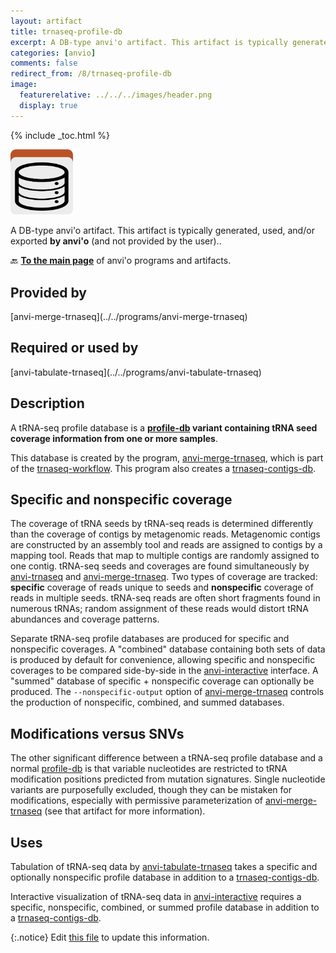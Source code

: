 ```yaml
---
layout: artifact
title: trnaseq-profile-db
excerpt: A DB-type anvi'o artifact. This artifact is typically generated, used, and/or exported by anvi'o (and not provided by the user)..
categories: [anvio]
comments: false
redirect_from: /8/trnaseq-profile-db
image:
  featurerelative: ../../../images/header.png
  display: true
---
```



{% include _toc.html %}


<img src="../../images/icons/DB.png" alt="DB" style="width:100px; border:none" />

A DB-type anvi'o artifact. This artifact is typically generated, used, and/or exported **by anvi'o** (and not provided by the user)..

🔙 **[To the main page](../../)** of anvi'o programs and artifacts.

## Provided by


<p style="text-align: left" markdown="1"><span class="artifact-p">[anvi-merge-trnaseq](../../programs/anvi-merge-trnaseq)</span></p>


## Required or used by


<p style="text-align: left" markdown="1"><span class="artifact-r">[anvi-tabulate-trnaseq](../../programs/anvi-tabulate-trnaseq)</span></p>


## Description

A tRNA-seq profile database is a **<span class="artifact-n">[profile-db](/help/8/artifacts/profile-db)</span> variant containing tRNA seed coverage information from one or more samples**.

This database is created by the program, <span class="artifact-p">[anvi-merge-trnaseq](/help/8/programs/anvi-merge-trnaseq)</span>, which is part of the <span class="artifact-n">[trnaseq-workflow](/help/8/artifacts/trnaseq-workflow)</span>. This program also creates a <span class="artifact-n">[trnaseq-contigs-db](/help/8/artifacts/trnaseq-contigs-db)</span>.

## Specific and nonspecific coverage

The coverage of tRNA seeds by tRNA-seq reads is determined differently than the coverage of contigs by metagenomic reads. Metagenomic contigs are constructed by an assembly tool and reads are assigned to contigs by a mapping tool. Reads that map to multiple contigs are randomly assigned to one contig. tRNA-seq seeds and coverages are found simultaneously by <span class="artifact-p">[anvi-trnaseq](/help/8/programs/anvi-trnaseq)</span> and <span class="artifact-p">[anvi-merge-trnaseq](/help/8/programs/anvi-merge-trnaseq)</span>. Two types of coverage are tracked: **specific** coverage of reads unique to seeds and **nonspecific** coverage of reads in multiple seeds. tRNA-seq reads are often short fragments found in numerous tRNAs; random assignment of these reads would distort tRNA abundances and coverage patterns.

Separate tRNA-seq profile databases are produced for specific and nonspecific coverages. A "combined" database containing both sets of data is produced by default for convenience, allowing specific and nonspecific coverages to be compared side-by-side in the <span class="artifact-p">[anvi-interactive](/help/8/programs/anvi-interactive)</span> interface. A "summed" database of specific + nonspecific coverage can optionally be produced. The `--nonspecific-output` option of <span class="artifact-p">[anvi-merge-trnaseq](/help/8/programs/anvi-merge-trnaseq)</span> controls the production of nonspecific, combined, and summed databases.

## Modifications versus SNVs

The other significant difference between a tRNA-seq profile database and a normal <span class="artifact-n">[profile-db](/help/8/artifacts/profile-db)</span> is that variable nucleotides are restricted to tRNA modification positions predicted from mutation signatures. Single nucleotide variants are purposefully excluded, though they can be mistaken for modifications, especially with permissive parameterization of <span class="artifact-p">[anvi-merge-trnaseq](/help/8/programs/anvi-merge-trnaseq)</span> (see that artifact for more information).

## Uses

Tabulation of tRNA-seq data by <span class="artifact-p">[anvi-tabulate-trnaseq](/help/8/programs/anvi-tabulate-trnaseq)</span> takes a specific and optionally nonspecific profile database in addition to a <span class="artifact-n">[trnaseq-contigs-db](/help/8/artifacts/trnaseq-contigs-db)</span>.

Interactive visualization of tRNA-seq data in <span class="artifact-p">[anvi-interactive](/help/8/programs/anvi-interactive)</span> requires a specific, nonspecific, combined, or summed profile database in addition to a <span class="artifact-n">[trnaseq-contigs-db](/help/8/artifacts/trnaseq-contigs-db)</span>.


{:.notice}
Edit [this file](https://github.com/merenlab/anvio/tree/master/anvio/docs/artifacts/trnaseq-profile-db.md) to update this information.

